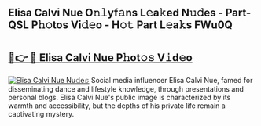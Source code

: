 ## Elisa Calvi Nue O𝚗𝚕yf𝚊ns L𝚎a𝚔ed N𝚞𝚍es - Part-QSL P𝚑𝚘tos Vi𝚍𝚎o - H𝚘𝚝 Part L𝚎a𝚔s FWu0Q

# <h2><a href="http://kfekn9i.oniu.top/?m=Elisa+Calvi+Nue">🔗👉 🔴 Elisa Calvi Nue P𝚑ot𝚘𝚜 V𝚒d𝚎o</a></h2>

[![Elisa Calvi Nue Nu𝚍e𝚜](https://i.imgur.com/0qMVB7G.gif)](http://kfekn9i.oniu.top/?m=Elisa+Calvi+Nue)
Social media influencer Elisa Calvi Nue, famed for disseminating dance and lifestyle knowledge, through presentations and personal blogs. Elisa Calvi Nue's public image is characterized by its warmth and accessibility, but the depths of his private life remain a captivating mystery.  
